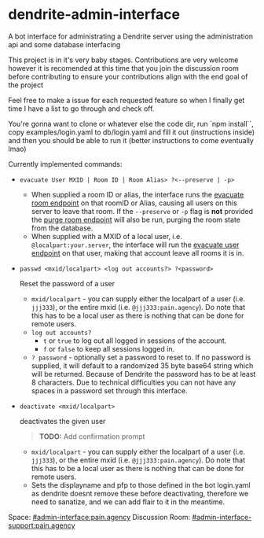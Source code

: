 # dendrite-admin-interface
A bot interface for administrating a Dendrite server using the administration api and some database interfacing

This project is in it's very baby stages. Contributions are very welcome however it is recomended at this time that you join the discussion room before contributing to ensure your contributions align with the end goal of the project

Feel free to make a issue for each requested feature so when I finally get time I have a list to go through and check off.

You're gonna want to clone or whatever else the code dir, run `npm install``, copy examples/login.yaml to db/login.yaml and fill it out (instructions inside) and then you should be able to run it
(better instructions to come eventually lmao)

Currently implemented commands:

- `evacuate User MXID | Room ID | Room Alias> ?<--preserve | -p>` 
    
    - When supplied a room ID or alias, the interface runs the [evacuate room endpoint](https://matrix-org.github.io/dendrite/administration/adminapi#post-_dendriteadminevacuateroomroomid) on that roomID or Alias, causing all users on this server to leave that room. If the `--preserve` or `-p` flag is **not** provided the [purge room endpoint](https://matrix-org.github.io/dendrite/administration/adminapi#post-_dendriteadminpurgeroomroomid) will also be run, purging the room state from the database.
    - When supplied with a MXID of a local user, i.e. `@localpart:your.server`, the interface will run the [evacuate user endpoint](https://matrix-org.github.io/dendrite/administration/adminapi#post-_dendriteadminevacuateuseruserid) on that user, making that account leave all rooms it is in.

- `passwd <mxid/localpart> <log out accounts?> ?<password>`

    Reset the password of a user    
    - `mxid/localpart` - you can supply either the localpart of a user (i.e. `jjj333`), or the entire mxid (i.e. `@jjj333:pain.agency`). Do note that this has to be a local user as there is nothing that can be done for remote users.
    - `log out accounts?` 
        - `t` or `true` to log out all logged in sessions of the account.
        - `f` or `false` to keep all sessions logged in.
    - `? password` - optionally set a password to reset to. If no password is supplied, it will default to a randomized 35 byte base64 string which will be returned. Because of Dendrite the password has to be at least 8 characters. Due to technical difficulties you can not have any spaces in a password set through this interface.

- `deactivate <mxid/localpart>`

    deactivates the given user
    > **TODO:** Add confirmation prompt
    - `mxid/localpart` - you can supply either the localpart of a user (i.e. `jjj333`), or the entire mxid (i.e. `@jjj333:pain.agency`). Do note that this has to be a local user as there is nothing that can be done for remote users.
    - Sets the displayname and pfp to those defined in the bot login.yaml as dendrite doesnt remove these before deactivating, therefore we need to sanatize, and we can add flair to it in the meantime.

Space: [#admin-interface:pain.agency](https://matrix.to/#/#admin-interface:pain.agency)
Discussion Room: [#admin-interface-support:pain.agency](https://matrix.to/#/%23admin-interface-support%3Apain.agency)